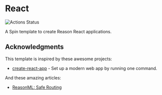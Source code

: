# React

![Actions Status](https://github.com/tmattio/spin-templates/workflows/react/badge.svg)

A Spin template to create Reason React applications.

## Acknowledgments

This template is inspired by these awesome projects:

- [create-react-app](https://github.com/facebook/create-react-app) - Set up a modern web app by running one command.

And these amazing articles:

- [ReasonML: Safe Routing](https://blog.minima.app/posts/2020/reasonml-safe-routing)

